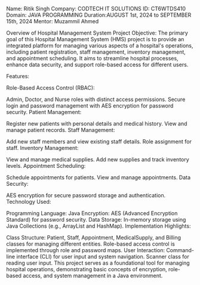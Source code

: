 Name: Ritik Singh
Company: CODTECH IT SOLUTIONS
ID: CT6WTDS410
Domain: JAVA PROGRAMMING
Duration:AUGUST 1st, 2024 to SEPTEMBER 15th, 2024
Mentor: Muzammil Ahmed

Overview of Hospital Management System Project
Objective: The primary goal of this Hospital Management System (HMS) project is to provide an integrated platform for managing various aspects of a hospital's operations, including patient registration, staff management, inventory management, and appointment scheduling. It aims to streamline hospital processes, enhance data security, and support role-based access for different users.

Features:

Role-Based Access Control (RBAC):

Admin, Doctor, and Nurse roles with distinct access permissions.
Secure login and password management with AES encryption for password security.
Patient Management:

Register new patients with personal details and medical history.
View and manage patient records.
Staff Management:

Add new staff members and view existing staff details.
Role assignment for staff.
Inventory Management:

View and manage medical supplies.
Add new supplies and track inventory levels.
Appointment Scheduling:

Schedule appointments for patients.
View and manage appointments.
Data Security:

AES encryption for secure password storage and authentication.
Technology Used:

Programming Language: Java
Encryption: AES (Advanced Encryption Standard) for password security.
Data Storage: In-memory storage using Java Collections (e.g., ArrayList and HashMap).
Implementation Highlights:

Class Structure:
Patient, Staff, Appointment, MedicalSupply, and Billing classes for managing different entities.
Role-based access control is implemented through role and password maps.
User Interaction:
Command-line interface (CLI) for user input and system navigation.
Scanner class for reading user input.
This project serves as a foundational tool for managing hospital operations, demonstrating basic concepts of encryption, role-based access, and system management in a Java environment.
